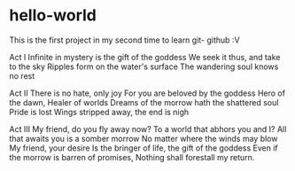 # hello-world
This is the first project in my second time to learn git- github :V

Act I
Infinite in mystery is the gift of the goddess We seek it thus, and take to the sky Ripples form on the water's surface The wandering soul knows no rest

Act II
There is no hate, only joy For you are beloved by the goddess Hero of the dawn, Healer of worlds Dreams of the morrow hath the shattered soul Pride is lost Wings stripped away, the end is nigh

Act III
My friend, do you fly away now? To a world that abhors you and I? All that awaits you is a somber morrow No matter where the winds may blow My friend, your desire Is the bringer of life, the gift of the goddess Even if the morrow is barren of promises, Nothing shall forestall my return.
